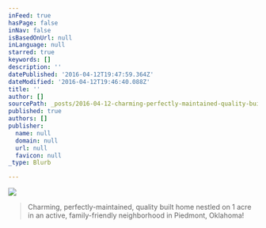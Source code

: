 ```yaml
---
inFeed: true
hasPage: false
inNav: false
isBasedOnUrl: null
inLanguage: null
starred: true
keywords: []
description: ''
datePublished: '2016-04-12T19:47:59.364Z'
dateModified: '2016-04-12T19:46:40.088Z'
title: ''
author: []
sourcePath: _posts/2016-04-12-charming-perfectly-maintained-quality-built-home-nestled-o.md
published: true
authors: []
publisher:
  name: null
  domain: null
  url: null
  favicon: null
_type: Blurb

---
```

![](https://the-grid-user-content.s3-us-west-2.amazonaws.com/c4300b33-9e3f-4b61-b780-4628765dcba4.jpg)

> Charming, perfectly-maintained, quality built home nestled on 1 acre in an active, family-friendly neighborhood in Piedmont, Oklahoma!